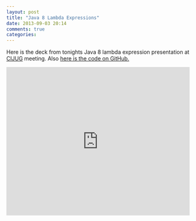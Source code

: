 ```yaml
---
layout: post
title: "Java 8 Lambda Expressions"
date: 2013-09-03 20:14
comments: true
categories: 
---
```


Here is the deck from tonights Java 8 lambda expression presentation at <a href="http://cijug.net/meeting/2013/08/26/september-meeting/">CIJUG</a> meeting. Also <a href="https://github.com/ryber/J8Lambda">here is the code on GitHub.</a>

<iframe src="https://docs.google.com/presentation/d/1YNzJQzEgNswN3420OsVIXn-xYZtnR5M7jrcHfR65dog/embed?start=false&loop=false&delayms=3000" frameborder="0" width="480" height="389"  allowfullscreen="true" mozallowfullscreen="true" webkitallowfullscreen="true"></iframe>